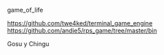 

game_of_life

https://github.com/twe4ked/terminal_game_engine
https://github.com/andie5/rps_game/tree/master/bin

Gosu y Chingu
